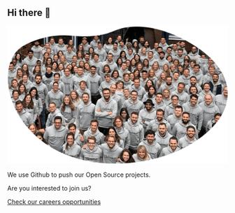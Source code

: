 ## Hi there 👋

![It's us!](profile/Culture-Image-1-600x375.png)

We use Github to push our Open Source projects.

Are you interested to join us?

[Check our careers opportunities](https://www.personio.com/about-personio/careers/)